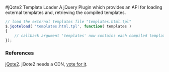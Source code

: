 #jQote2 Template Loader
A jQuery Plugin which provides an API for loading external templates and, retrieving the compiled templates.

``` javascript
// load the external templates file "templates.html.tpl"
$.jqoteload( 'templates.html.tpl', function( templates )
{
	// callback argument 'templates' now contains each compiled template...
});
```

### References
[jQote2](http://aefxx.com/jquery-plugins/jqote2/ "Title").
jQote2 needs a CDN, [vote for it](http://cdnjs.uservoice.com/forums/98277-general/suggestions/1805611-jqote2/ "Title").

